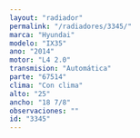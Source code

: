 ```yaml
---
layout: "radiador"
permalink: "/radiadores/3345/"
marca: "Hyundai"
modelo: "IX35"
ano: "2014"
motor: "L4 2.0"
transmision: "Automática"
parte: "67514"
clima: "Con clima"
alto: "25"
ancho: "18 7/8"
observaciones: ""
id: "3345"
---
```


